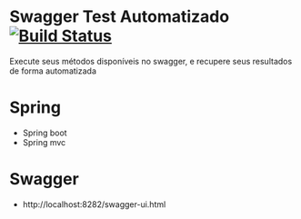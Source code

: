# Swagger Test Automatizado  [![Build Status](https://travis-ci.org/vittoriazago/swaggertest.svg?branch=master)](https://travis-ci.org/vittoriazago/swaggertest)
Execute seus métodos disponíveis no swagger, e recupere seus resultados de forma automatizada

# Spring 
* Spring boot
* Spring mvc

# Swagger
* http://localhost:8282/swagger-ui.html
